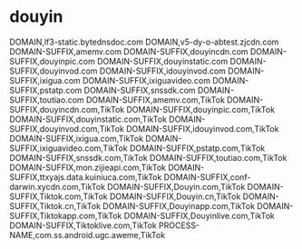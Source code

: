 # douyin
DOMAIN,lf3-static.bytednsdoc.com
DOMAIN,v5-dy-o-abtest.zjcdn.com
DOMAIN-SUFFIX,amemv.com
DOMAIN-SUFFIX,douyincdn.com
DOMAIN-SUFFIX,douyinpic.com
DOMAIN-SUFFIX,douyinstatic.com
DOMAIN-SUFFIX,douyinvod.com
DOMAIN-SUFFIX,idouyinvod.com
DOMAIN-SUFFIX,ixigua.com
DOMAIN-SUFFIX,ixiguavideo.com
DOMAIN-SUFFIX,pstatp.com
DOMAIN-SUFFIX,snssdk.com
DOMAIN-SUFFIX,toutiao.com
DOMAIN-SUFFIX,amemv.com,TikTok
DOMAIN-SUFFIX,douyincdn.com,TikTok
DOMAIN-SUFFIX,douyinpic.com,TikTok
DOMAIN-SUFFIX,douyinstatic.com,TikTok
DOMAIN-SUFFIX,douyinvod.com,TikTok
DOMAIN-SUFFIX,idouyinvod.com,TikTok
DOMAIN-SUFFIX,ixigua.com,TikTok
DOMAIN-SUFFIX,ixiguavideo.com,TikTok
DOMAIN-SUFFIX,pstatp.com,TikTok
DOMAIN-SUFFIX,snssdk.com,TikTok
DOMAIN-SUFFIX,toutiao.com,TikTok
DOMAIN-SUFFIX,mon.zijieapi.com,TikTok
DOMAIN-SUFFIX,ttxyajs.data.kuiniuca.com,TikTok
DOMAIN-SUFFIX,conf-darwin.xycdn.com,TikTok
DOMAIN-SUFFIX,Douyin.com,TikTok
DOMAIN-SUFFIX,Tiktok.com,TikTok
DOMAIN-SUFFIX,Douyin.cn,TikTok
DOMAIN-SUFFIX,Tiktok.cn,TikTok
DOMAIN-SUFFIX,Douyinapp.com,TikTok
DOMAIN-SUFFIX,Tiktokapp.com,TikTok
DOMAIN-SUFFIX,Douyinlive.com,TikTok
DOMAIN-SUFFIX,Tiktoklive.com,TikTok
PROCESS-NAME,com.ss.android.ugc.aweme,TikTok

